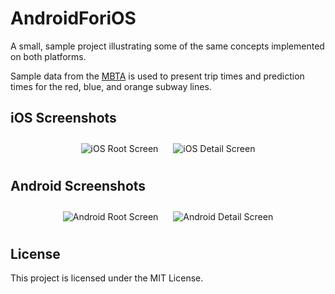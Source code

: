 AndroidForiOS
=============

A small, sample project illustrating some of the same concepts implemented on both platforms.  

Sample data from the [MBTA](http://www.mbta.com/rider_tools/developers/default.asp?id=21898) is used to present trip times and prediction times for the red, blue, and orange subway lines.

## iOS Screenshots

<p align="center" >
<img style="padding: 10px; max-height: 350px;" src="https://raw.githubusercontent.com/smbarne/AndroidForiOS/master/Data/Screenshots/iOS_Screen1.png" alt="iOS Root Screen" />
<img style="padding: 10px; max-height: 350px;" src="https://raw.githubusercontent.com/smbarne/AndroidForiOS/master/Data/Screenshots/iOS_Screen2.png" alt="iOS Detail Screen" />
</p>

## Android Screenshots

<p align="center" >
<img style="padding: 10px; max-height: 350px;" src="https://raw.githubusercontent.com/smbarne/AndroidForiOS/master/Data/Screenshots/Android_Screen1.png" alt="Android Root Screen" />
<img style="padding: 10px; max-height: 350px;" src="https://raw.githubusercontent.com/smbarne/AndroidForiOS/master/Data/Screenshots/Android_Screen2.png" alt="Android Detail Screen" />
</p>

## License
This project is licensed under the MIT License.